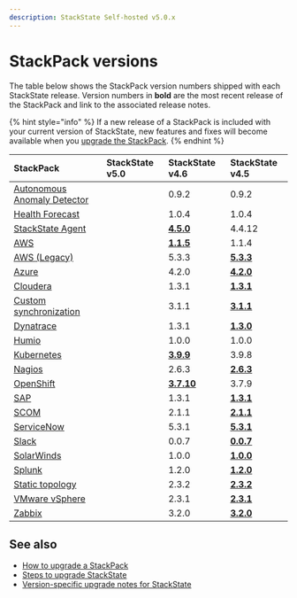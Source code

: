 ```yaml
---
description: StackState Self-hosted v5.0.x
---
```


# StackPack versions

The table below shows the StackPack version numbers shipped with each StackState release. Version numbers in **bold** are the most recent release of the StackPack and link to the associated release notes.

{% hint style="info" %}
If a new release of a StackPack is included with your current version of StackState, new features and fixes will become available when you [upgrade the StackPack](../../stackpacks/about-stackpacks.md#upgrade-a-stackpack).
{% endhint %}

| StackPack | StackState v5.0 | StackState v4.6  | StackState v4.5  |
| :--- | :--- |:---------------------------------------------------------------------------|:-------------------------------------------------------------------------------------------------------------|
| [Autonomous Anomaly Detector](../../stackpacks/add-ons/aad.md) | | 0.9.2                                                                      | 0.9.2                                                                                                        |
| [Health Forecast](../../stackpacks/add-ons/health-forecast.md) | | 1.0.4                                                                      | 1.0.4                                                                                                        |
| [StackState Agent](../../stackpacks/integrations/agent.md) |  | [**4.5.0**](../../stackpacks/integrations/agent.md#release-notes)          | 4.4.12                                                                                                       |
| [AWS](../../stackpacks/integrations/aws/aws.md) | | [**1.1.5**](../../stackpacks/integrations/aws/aws-legacy.md#release-notes) | 1.1.4                                                                                                        | 
| [AWS \(Legacy\)](../../stackpacks/integrations/aws/aws-legacy.md) | | 5.3.3                                                                      | [**5.3.3**](../../stackpacks/integrations/aws/aws-legacy.md#release-notes)                                   | 
| [Azure](../../stackpacks/integrations/azure.md) | | 4.2.0                                                                      | [**4.2.0**](../../stackpacks/integrations/azure.md#release-notes)                                            | 
| [Cloudera](../../stackpacks/integrations/cloudera.md) | | 1.3.1                                                                      | [**1.3.1**](../../stackpacks/integrations/cloudera.md#release-notes)                                         |
| [Custom synchronization](../../stackpacks/integrations/customsync.md) | | 3.1.1                                                                      | [**3.1.1**](https://github.com/StackVista/stackpack-autosync/blob/master/RELEASE.md)                         |
| [Dynatrace](../../stackpacks/integrations/dynatrace.md) | | 1.3.1                                                                      | [**1.3.0**](../../stackpacks/integrations/dynatrace.md#release-notes)                                        | 
| [Humio](../../stackpacks/integrations/humio.md) | | 1.0.0                                                                      | 1.0.0                                                                                                        | 
| [Kubernetes](../../stackpacks/integrations/kubernetes.md) | | [**3.9.9**](../../stackpacks/integrations/kubernetes.md#release-notes)     | 3.9.8                                                                                                        |
| [Nagios](../../stackpacks/integrations/nagios.md) | | 2.6.3                                                                      | [**2.6.3**](../../stackpacks/integrations/nagios.md#release-notes)                                           |
| [OpenShift](../../stackpacks/integrations/openshift.md) | | [**3.7.10**](../../stackpacks/integrations/openshift.md#release-notes)     | 3.7.9                                                                                                        | 
| [SAP](../../stackpacks/integrations/sap.md) | | 1.3.1                                                                      | [**1.3.1**](https://github.com/StackVista/stackpack-sap/blob/master/src/main/stackpack/resources/RELEASE.md) |
| [SCOM](../../stackpacks/integrations/scom.md) | | 2.1.1                                                                      | [**2.1.1**](../../stackpacks/integrations/scom.md#release-notes)                                             |
| [ServiceNow](../../stackpacks/integrations/servicenow.md) | | 5.3.1                                                                      | [**5.3.1**](../../stackpacks/integrations/servicenow.md#release-notes)                                       |
| [Slack](/stackpacks/integrations/slack.md) | | 0.0.7                                                                      | [**0.0.7**](/stackpacks/integrations/slack.md#release-notes)                                                 | 
| [SolarWinds](../../stackpacks/integrations/solarwinds.md) | | 1.0.0                                                                      | [**1.0.0**](../../stackpacks/integrations/solarwinds.md#release-notes)                                       |
| [Splunk](../../stackpacks/integrations/splunk/splunk_stackpack.md) | | 1.2.0                                                                      | [**1.2.0**](https://github.com/StackVista/stackpack-splunk/blob/master/RELEASE.md)                           |
| [Static topology](../../stackpacks/integrations/static_topology.md) | | 2.3.2                                                                      | [**2.3.2**](../../stackpacks/integrations/static_topology.md#release-notes)                                  |
| [VMware vSphere](../../stackpacks/integrations/vsphere.md) | | 2.3.1                                                                      | [**2.3.1**](../../stackpacks/integrations/vsphere.md#release-notes)                                          |
| [Zabbix](../../stackpacks/integrations/zabbix.md) | | 3.2.0                                                                      | [**3.2.0**](../../stackpacks/integrations/zabbix.md#release-notes)                                           | 

## See also

* [How to upgrade a StackPack](../../stackpacks/about-stackpacks.md#upgrade-a-stackpack)
* [Steps to upgrade StackState](steps-to-upgrade.md)
* [Version-specific upgrade notes for StackState](version-specific-upgrade-instructions.md)

